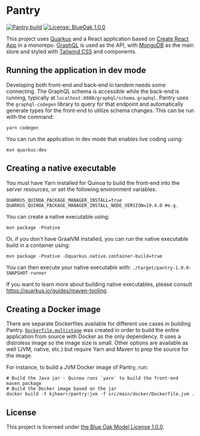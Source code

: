 # Pantry
[![Pantry build](https://github.com/kjhoerr/pantry/actions/workflows/build.yml/badge.svg?branch=trunk)](https://github.com/kjhoerr/pantry/actions/workflows/build.yml) [![License: BlueOak 1.0.0](https://img.shields.io/badge/License-BlueOak_1.0.0-green.svg)](https://blueoakcouncil.org/license/1.0.0)

This project uses [Quarkus](https://quarkus.io/) and a React application based on [Create React App](https://create-react-app.dev/) in a monorepo. [GraphQL](https://graphql.org/) is used as the API, with [MongoDB](https://www.mongodb.com/) as the main store and styled with [Tailwind CSS](https://tailwindcss.com/) and components.

## Running the application in dev mode

Developing both front-end and back-end in tandem needs some connecting. The GraphQL schema is accessible while the back-end is running, typically at `localhost:8080/graphql/schema.graphql`. Pantry uses the `graphql-codegen` library to query for that endpoint and automatically generate types for the front-end to utilize schema changes. This can be run with the command:

```shell script
yarn codegen
```

You can run the application in dev mode that enables live coding using:
```shell script
mvn quarkus:dev
```

## Creating a native executable

You must have Yarn installed for Quinoa to build the front-end into the server resources, or set the following environment variables:

```
QUARKUS_QUINOA_PACKAGE_MANAGER_INSTALL=true
QUARKUS_QUINOA_PACKAGE_MANAGER_INSTALL_NODE_VERSION=19.4.0 #e.g.
```

You can create a native executable using:
```shell script
mvn package -Pnative
```

Or, if you don't have GraalVM installed, you can run the native executable build in a container using: 
```shell script
mvn package -Pnative -Dquarkus.native.container-build=true
```

You can then execute your native executable with: `./target/pantry-1.0.0-SNAPSHOT-runner`

If you want to learn more about building native executables, please consult https://quarkus.io/guides/maven-tooling.

## Creating a Docker image

There are separate Dockerfiles available for different use cases in building Pantry. [`Dockerfile.multistage`](src/main/docker/Dockerfile.multistage) was created in order to build the entire application from source with Docker as the only dependency. It uses a distroless image so the image size is small. Other options are available as well (JVM, native, etc.) but require Yarn and Maven to prep the source for the image.

For instance, to build a JVM Docker image of Pantry, run:

```shell script
# Build the Java jar - Quinoa runs `yarn` to build the front-end
maven package
# Build the Docker image based on the jar
docker build -t kjhoerr/pantry:jvm -f src/main/docker/Dockerfile.jvm .
```

## License

This project is licensed under [the Blue Oak Model License 1.0.0](LICENSE.md).
